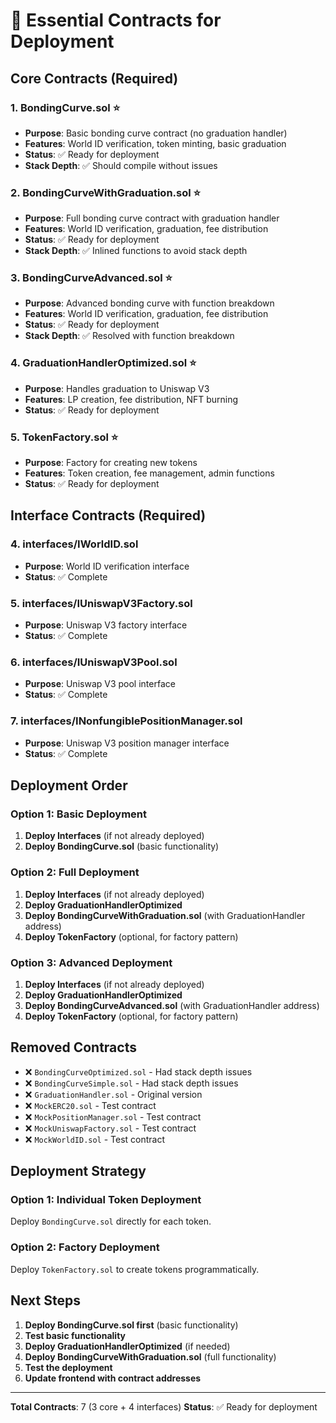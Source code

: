 # 🚀 Essential Contracts for Deployment

## **Core Contracts (Required)**

### 1. **BondingCurve.sol** ⭐
- **Purpose**: Basic bonding curve contract (no graduation handler)
- **Features**: World ID verification, token minting, basic graduation
- **Status**: ✅ Ready for deployment
- **Stack Depth**: ✅ Should compile without issues

### 2. **BondingCurveWithGraduation.sol** ⭐
- **Purpose**: Full bonding curve contract with graduation handler
- **Features**: World ID verification, graduation, fee distribution
- **Status**: ✅ Ready for deployment
- **Stack Depth**: ✅ Inlined functions to avoid stack depth

### 3. **BondingCurveAdvanced.sol** ⭐
- **Purpose**: Advanced bonding curve with function breakdown
- **Features**: World ID verification, graduation, fee distribution
- **Status**: ✅ Ready for deployment
- **Stack Depth**: ✅ Resolved with function breakdown

### 4. **GraduationHandlerOptimized.sol** ⭐
- **Purpose**: Handles graduation to Uniswap V3
- **Features**: LP creation, fee distribution, NFT burning
- **Status**: ✅ Ready for deployment

### 5. **TokenFactory.sol** ⭐
- **Purpose**: Factory for creating new tokens
- **Features**: Token creation, fee management, admin functions
- **Status**: ✅ Ready for deployment

## **Interface Contracts (Required)**

### 4. **interfaces/IWorldID.sol**
- **Purpose**: World ID verification interface
- **Status**: ✅ Complete

### 5. **interfaces/IUniswapV3Factory.sol**
- **Purpose**: Uniswap V3 factory interface
- **Status**: ✅ Complete

### 6. **interfaces/IUniswapV3Pool.sol**
- **Purpose**: Uniswap V3 pool interface
- **Status**: ✅ Complete

### 7. **interfaces/INonfungiblePositionManager.sol**
- **Purpose**: Uniswap V3 position manager interface
- **Status**: ✅ Complete

## **Deployment Order**

### **Option 1: Basic Deployment**
1. **Deploy Interfaces** (if not already deployed)
2. **Deploy BondingCurve.sol** (basic functionality)

### **Option 2: Full Deployment**
1. **Deploy Interfaces** (if not already deployed)
2. **Deploy GraduationHandlerOptimized**
3. **Deploy BondingCurveWithGraduation.sol** (with GraduationHandler address)
4. **Deploy TokenFactory** (optional, for factory pattern)

### **Option 3: Advanced Deployment**
1. **Deploy Interfaces** (if not already deployed)
2. **Deploy GraduationHandlerOptimized**
3. **Deploy BondingCurveAdvanced.sol** (with GraduationHandler address)
4. **Deploy TokenFactory** (optional, for factory pattern)

## **Removed Contracts**

- ❌ `BondingCurveOptimized.sol` - Had stack depth issues
- ❌ `BondingCurveSimple.sol` - Had stack depth issues
- ❌ `GraduationHandler.sol` - Original version
- ❌ `MockERC20.sol` - Test contract
- ❌ `MockPositionManager.sol` - Test contract
- ❌ `MockUniswapFactory.sol` - Test contract
- ❌ `MockWorldID.sol` - Test contract

## **Deployment Strategy**

### **Option 1: Individual Token Deployment**
Deploy `BondingCurve.sol` directly for each token.

### **Option 2: Factory Deployment**
Deploy `TokenFactory.sol` to create tokens programmatically.

## **Next Steps**

1. **Deploy BondingCurve.sol first** (basic functionality)
2. **Test basic functionality**
3. **Deploy GraduationHandlerOptimized** (if needed)
4. **Deploy BondingCurveWithGraduation.sol** (full functionality)
5. **Test the deployment**
6. **Update frontend with contract addresses**

---

**Total Contracts**: 7 (3 core + 4 interfaces)
**Status**: ✅ Ready for deployment

